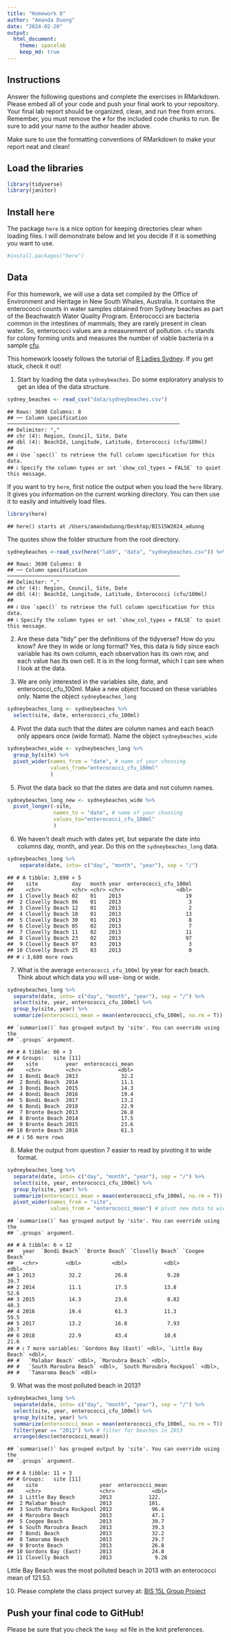 ```yaml
---
title: "Homework 8"
author: "Amanda Duong"
date: "2024-02-20"
output:
  html_document: 
    theme: spacelab
    keep_md: true
---
```




## Instructions
Answer the following questions and complete the exercises in RMarkdown. Please embed all of your code and push your final work to your repository. Your final lab report should be organized, clean, and run free from errors. Remember, you must remove the `#` for the included code chunks to run. Be sure to add your name to the author header above.  

Make sure to use the formatting conventions of RMarkdown to make your report neat and clean!  

## Load the libraries

```r
library(tidyverse)
library(janitor)
```

## Install `here`
The package `here` is a nice option for keeping directories clear when loading files. I will demonstrate below and let you decide if it is something you want to use.  

```r
#install.packages("here")
```

## Data
For this homework, we will use a data set compiled by the Office of Environment and Heritage in New South Whales, Australia. It contains the enterococci counts in water samples obtained from Sydney beaches as part of the Beachwatch Water Quality Program. Enterococci are bacteria common in the intestines of mammals; they are rarely present in clean water. So, enterococci values are a measurement of pollution. `cfu` stands for colony forming units and measures the number of viable bacteria in a sample [cfu](https://en.wikipedia.org/wiki/Colony-forming_unit).   

This homework loosely follows the tutorial of [R Ladies Sydney](https://rladiessydney.org/). If you get stuck, check it out!  

1. Start by loading the data `sydneybeaches`. Do some exploratory analysis to get an idea of the data structure.

```r
sydney_beaches <- read_csv("data/sydneybeaches.csv")
```

```
## Rows: 3690 Columns: 8
## ── Column specification ────────────────────────────────────────────────────────
## Delimiter: ","
## chr (4): Region, Council, Site, Date
## dbl (4): BeachId, Longitude, Latitude, Enterococci (cfu/100ml)
## 
## ℹ Use `spec()` to retrieve the full column specification for this data.
## ℹ Specify the column types or set `show_col_types = FALSE` to quiet this message.
```

If you want to try `here`, first notice the output when you load the `here` library. It gives you information on the current working directory. You can then use it to easily and intuitively load files.

```r
library(here)
```

```
## here() starts at /Users/amandaduong/Desktop/BIS15W2024_aduong
```

The quotes show the folder structure from the root directory.

```r
sydneybeaches <-read_csv(here("lab9", "data", "sydneybeaches.csv")) %>% clean_names()
```

```
## Rows: 3690 Columns: 8
## ── Column specification ────────────────────────────────────────────────────────
## Delimiter: ","
## chr (4): Region, Council, Site, Date
## dbl (4): BeachId, Longitude, Latitude, Enterococci (cfu/100ml)
## 
## ℹ Use `spec()` to retrieve the full column specification for this data.
## ℹ Specify the column types or set `show_col_types = FALSE` to quiet this message.
```

2. Are these data "tidy" per the definitions of the tidyverse? How do you know? Are they in wide or long format?
Yes, this data is tidy since each variable has its own column, each observation has its own row, and each value has its own cell. It is in the long format, which I can see when I look at the data. 

3. We are only interested in the variables site, date, and enterococci_cfu_100ml. Make a new object focused on these variables only. Name the object `sydneybeaches_long`

```r
sydneybeaches_long <- sydneybeaches %>%
  select(site, date, enterococci_cfu_100ml)
```

4. Pivot the data such that the dates are column names and each beach only appears once (wide format). Name the object `sydneybeaches_wide`

```r
sydneybeaches_wide <- sydneybeaches_long %>%
  group_by(site) %>%
  pivot_wider(names_from = "date", # name of your choosing
              values_from="enterococci_cfu_100ml"
              )
```

5. Pivot the data back so that the dates are data and not column names.

```r
sydneybeaches_long_new <- sydneybeaches_wide %>%
  pivot_longer(-site,
               names_to = "date", # name of your choosing
               values_to="enterococci_cfu_100ml"
               )
```

6. We haven't dealt much with dates yet, but separate the date into columns day, month, and year. Do this on the `sydneybeaches_long` data.

```r
sydneybeaches_long %>%
    separate(date, into= c("day", "month", "year"), sep = "/")
```

```
## # A tibble: 3,690 × 5
##    site           day   month year  enterococci_cfu_100ml
##    <chr>          <chr> <chr> <chr>                 <dbl>
##  1 Clovelly Beach 02    01    2013                     19
##  2 Clovelly Beach 06    01    2013                      3
##  3 Clovelly Beach 12    01    2013                      2
##  4 Clovelly Beach 18    01    2013                     13
##  5 Clovelly Beach 30    01    2013                      8
##  6 Clovelly Beach 05    02    2013                      7
##  7 Clovelly Beach 11    02    2013                     11
##  8 Clovelly Beach 23    02    2013                     97
##  9 Clovelly Beach 07    03    2013                      3
## 10 Clovelly Beach 25    03    2013                      0
## # ℹ 3,680 more rows
```

7. What is the average `enterococci_cfu_100ml` by year for each beach. Think about which data you will use- long or wide.

```r
sydneybeaches_long %>%
  separate(date, into= c("day", "month", "year"), sep = "/") %>%
  select(site, year, enterococci_cfu_100ml) %>%
  group_by(site, year) %>%
  summarize(enterococci_mean = mean(enterococci_cfu_100ml, na.rm = T))
```

```
## `summarise()` has grouped output by 'site'. You can override using the
## `.groups` argument.
```

```
## # A tibble: 66 × 3
## # Groups:   site [11]
##    site         year  enterococci_mean
##    <chr>        <chr>            <dbl>
##  1 Bondi Beach  2013              32.2
##  2 Bondi Beach  2014              11.1
##  3 Bondi Beach  2015              14.3
##  4 Bondi Beach  2016              19.4
##  5 Bondi Beach  2017              13.2
##  6 Bondi Beach  2018              22.9
##  7 Bronte Beach 2013              26.8
##  8 Bronte Beach 2014              17.5
##  9 Bronte Beach 2015              23.6
## 10 Bronte Beach 2016              61.3
## # ℹ 56 more rows
```

8. Make the output from question 7 easier to read by pivoting it to wide format.

```r
sydneybeaches_long %>%
  separate(date, into= c("day", "month", "year"), sep = "/") %>%
  select(site, year, enterococci_cfu_100ml) %>%
  group_by(site, year) %>%
  summarize(enterococci_mean = mean(enterococci_cfu_100ml, na.rm = T)) %>% # use code from above chunk
  pivot_wider(names_from = "site",
              values_from = "enterococci_mean") # pivot new data to wide format
```

```
## `summarise()` has grouped output by 'site'. You can override using the
## `.groups` argument.
```

```
## # A tibble: 6 × 12
##   year  `Bondi Beach` `Bronte Beach` `Clovelly Beach` `Coogee Beach`
##   <chr>         <dbl>          <dbl>            <dbl>          <dbl>
## 1 2013           32.2           26.8             9.28           39.7
## 2 2014           11.1           17.5            13.8            52.6
## 3 2015           14.3           23.6             8.82           40.3
## 4 2016           19.4           61.3            11.3            59.5
## 5 2017           13.2           16.8             7.93           20.7
## 6 2018           22.9           43.4            10.6            21.6
## # ℹ 7 more variables: `Gordons Bay (East)` <dbl>, `Little Bay Beach` <dbl>,
## #   `Malabar Beach` <dbl>, `Maroubra Beach` <dbl>,
## #   `South Maroubra Beach` <dbl>, `South Maroubra Rockpool` <dbl>,
## #   `Tamarama Beach` <dbl>
```

9. What was the most polluted beach in 2013?

```r
sydneybeaches_long %>%
  separate(date, into= c("day", "month", "year"), sep = "/") %>%
  select(site, year, enterococci_cfu_100ml) %>%
  group_by(site, year) %>%
  summarize(enterococci_mean = mean(enterococci_cfu_100ml, na.rm = T)) %>% # use same code from question 7 above again
  filter(year == "2013") %>% # filter for beaches in 2013 
  arrange(desc(enterococci_mean))
```

```
## `summarise()` has grouped output by 'site'. You can override using the
## `.groups` argument.
```

```
## # A tibble: 11 × 3
## # Groups:   site [11]
##    site                    year  enterococci_mean
##    <chr>                   <chr>            <dbl>
##  1 Little Bay Beach        2013            122.  
##  2 Malabar Beach           2013            101.  
##  3 South Maroubra Rockpool 2013             96.4 
##  4 Maroubra Beach          2013             47.1 
##  5 Coogee Beach            2013             39.7 
##  6 South Maroubra Beach    2013             39.3 
##  7 Bondi Beach             2013             32.2 
##  8 Tamarama Beach          2013             29.7 
##  9 Bronte Beach            2013             26.8 
## 10 Gordons Bay (East)      2013             24.8 
## 11 Clovelly Beach          2013              9.28
```
Little Bay Beach was the most polluted beach in 2013 with an enterococci mean of 121.53.  

10. Please complete the class project survey at: [BIS 15L Group Project](https://forms.gle/H2j69Z3ZtbLH3efW6)

## Push your final code to GitHub!
Please be sure that you check the `keep md` file in the knit preferences.   
